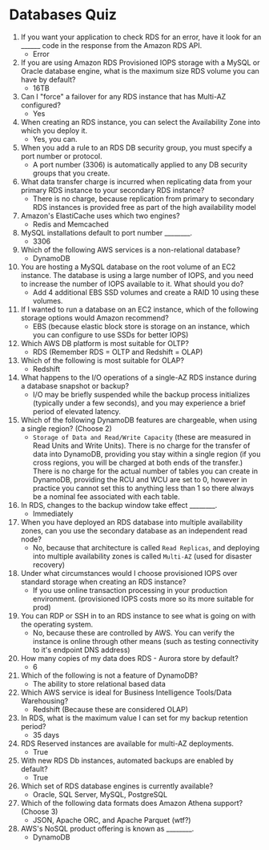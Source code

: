 # Databases Quiz

1. If you want your application to check RDS for an error, have it look for an ______ code in the response from the Amazon RDS API.
    - Error
2. If you are using Amazon RDS Provisioned IOPS storage with a MySQL or Oracle database engine, what is the maximum size RDS volume you can have by default?
    - 16TB
3. Can I "force" a failover for any RDS instance that has Multi-AZ configured?
    - Yes
4. When creating an RDS instance, you can select the Availability Zone into which you deploy it.
    - Yes, you can.
5. When you add a rule to an RDS DB security group, you must specify a port number or protocol.
    - A port number (3306) is automatically applied to any DB security groups that you create.
6. What data transfer charge is incurred when replicating data from your primary RDS instance to your secondary RDS instance?
    - There is no charge, because replication from primary to secondary RDS instances is provided free as part of the high availability model
7. Amazon's ElastiCache uses which two engines?
    - Redis and Memcached
8. MySQL installations default to port number ________.
    - 3306
9. Which of the following AWS services is a non-relational database?
    - DynamoDB
10. You are hosting a MySQL database on the root volume of an EC2 instance. The database is using a large number of IOPS, and you need to increase the number of IOPS available to it. What should you do?
    - Add 4 additional EBS SSD volumes and create a RAID 10 using these volumes.
11. If I wanted to run a database on an EC2 instance, which of the following storage options would Amazon recommend?
    - EBS (because elastic block store is storage on an instance, which you can configure to use SSDs for better IOPS)
12. Which AWS DB platform is most suitable for OLTP?
    - RDS (Remember RDS = OLTP and Redshift = OLAP)
13. Which of the following is most suitable for OLAP?
    - Redshift
14. What happens to the I/O operations of a single-AZ RDS instance during a database snapshot or backup?
    - I/O may be briefly suspended while the backup process initializes (typically under a few seconds), and you may experience a brief period of elevated latency.
15. Which of the following DynamoDB features are chargeable, when using a single region? (Choose 2)
    - `Storage of Data and Read/Write Capacity` (these are measured in Read Units and Write Units). There is no charge for the transfer of data into DynamoDB, providing you stay within a single region (if you cross regions, you will be charged at both ends of the transfer.) There is no charge for the actual number of tables you can create in DynamoDB, providing the RCU and WCU are set to 0, however in practice you cannot set this to anything less than 1 so there always be a nominal fee associated with each table.
16. In RDS, changes to the backup window take effect ________.
    - Immediately
17. When you have deployed an RDS database into multiple availability zones, can you use the secondary database as an independent read node?
    - No, because that architecture is called `Read Replicas`, and deploying into multiple availability zones is called `Multi-AZ` (used for disaster recovery)
18. Under what circumstances would I choose provisioned IOPS over standard storage when creating an RDS instance?
    - If you use online transaction processing in your production environment. (provisioned IOPS costs more so its more suitable for prod)
19. You can RDP or SSH in to an RDS instance to see what is going on with the operating system.
    - No, because these are controlled by AWS. You can verify the instance is online through other means (such as testing connectivity to it's endpoint DNS address)
20. How many copies of my data does RDS - Aurora store by default?
    - 6
21. Which of the following is not a feature of DynamoDB?
    - The ability to store relational based data
22. Which AWS service is ideal for Business Intelligence Tools/Data Warehousing?
    - Redshift (Because these are considered OLAP)
23. In RDS, what is the maximum value I can set for my backup retention period?
    - 35 days
24. RDS Reserved instances are available for multi-AZ deployments.
    - True
25. With new RDS Db instances, automated backups are enabled by default?
    - True
26. Which set of RDS database engines is currently available?
    - Oracle, SQL Server, MySQL, PostgreSQL
27. Which of the following data formats does Amazon Athena support? (Choose 3)
    - JSON, Apache ORC, and Apache Parquet (wtf?)
28. AWS's NoSQL product offering is known as ________.
    - DynamoDB